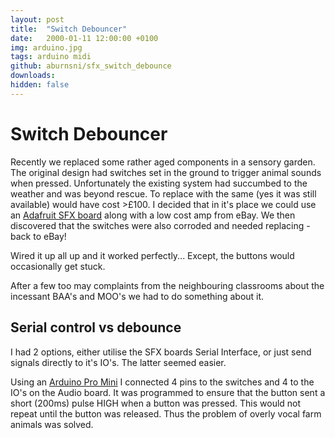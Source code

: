 ```yaml
---
layout: post
title:  "Switch Debouncer"
date:   2000-01-11 12:00:00 +0100
img: arduino.jpg
tags: arduino midi
github: aburnsni/sfx_switch_debounce
downloads:
hidden: false
---
```

# Switch Debouncer

Recently we replaced some rather aged components in a sensory garden.  The original design had switches set in the ground to trigger animal sounds when pressed.  Unfortunately the existing system had succumbed to the weather and was beyond rescue.  To replace with the same (yes it was still available) would have cost >£100.
I decided that in it's place we could use an [Adafruit SFX board][adafruit_sfx] along with a low cost amp from eBay.
We then discovered that the switches were also corroded and needed replacing - back to eBay!

Wired it up all up and it worked perfectly... Except, the buttons would occasionally get stuck.

After a few too may complaints from the neighbouring classrooms about the incessant BAA's and MOO's we had to do something about it.

## Serial control vs debounce

I had 2 options, either utilise the SFX boards Serial Interface, or just send signals directly to it's IO's.  The latter seemed easier.

Using an [Arduino Pro Mini][arduino_pro_mini] I connected 4 pins to the switches and 4 to the IO's on the Audio board.
It was programmed to ensure that the button sent a short (200ms) pulse HIGH when a button was pressed.  This would not repeat until the button was released.  Thus the problem of overly vocal farm animals was solved.

[adafruit_sfx]: https://www.adafruit.com/product/2341
[arduino_pro_mini]: https://store.arduino.cc/arduino-pro-mini